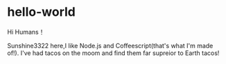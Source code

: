 # hello-world

Hi Humans！

Sunshine3322 here,I like Node.js and Coffeescript(that's what I'm made of!).
I've had tacos on the moom and find them far supreior to Earth tacos!

